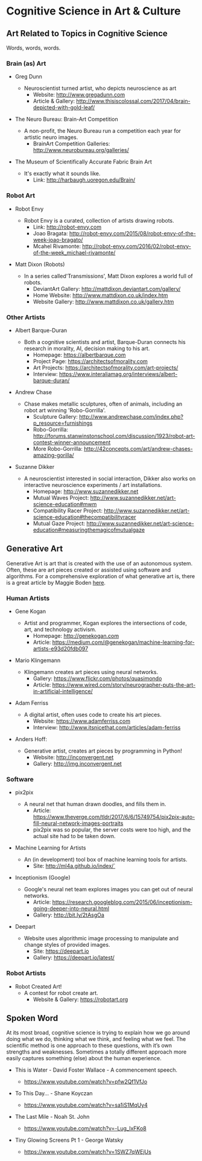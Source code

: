 # Cognitive Science in Art & Culture

## Art Related to Topics in Cognitive Science

Words, words, words.

### Brain (as) Art

- Greg Dunn
    - Neuroscientist turned artist, who depicts neuroscience as art
        - Website: http://www.gregadunn.com
        - Article & Gallery: http://www.thisiscolossal.com/2017/04/brain-depicted-with-gold-leaf/

- The Neuro Bureau: Brain-Art Competition
    - A non-profit, the Neuro Bureau run a competition each year for artistic neuro images.
        - BrainArt Competition Galleries: http://www.neurobureau.org/galleries/

- The Museum of Scientifically Accurate Fabric Brain Art
    - It's exactly what it sounds like.
        - Link: http://harbaugh.uoregon.edu/Brain/

### Robot Art

- Robot Envy
    - Robot Envy is a curated, collection of artists drawing robots.
        - Link: http://robot-envy.com
        - Joao Bragata: http://robot-envy.com/2015/08/robot-envy-of-the-week-joao-bragato/
        - Mcahel Rivamonte: http://robot-envy.com/2016/02/robot-envy-of-the-week_michael-rivamonte/

- Matt Dixon (Robots)
    - In a series called'Transmissions', Matt Dixon explores a world full of robots.
        - DeviantArt Gallery: http://mattdixon.deviantart.com/gallery/
        - Home Website: http://www.mattdixon.co.uk/index.htm
        - Website Gallery: http://www.mattdixon.co.uk/gallery.htm

### Other Artists

- Albert Barque-Duran
    - Both a cognitive scientists and artist, Barque-Duran connects his research in morality, AI, decision making to his art.
        - Homepage: https://albertbarque.com
        - Project Page: https://architectsofmorality.com
        - Art Projects: https://architectsofmorality.com/art-projects/
        - Interview: https://www.interaliamag.org/interviews/albert-barque-duran/

- Andrew Chase
    - Chase makes metallic sculptures, often of animals, including an robot art winning 'Robo-Gorrilla'.
        - Sculpture Gallery: http://www.andrewchase.com/index.php?p_resource=furnishings
        - Robo-Gorrilla: http://forums.stanwinstonschool.com/discussion/1923/robot-art-contest-winner-announcement
        - More Robo-Gorrilla: http://42concepts.com/art/andrew-chases-amazing-gorilla/

- Suzanne Dikker
    - A neuroscientist interested in social interaction, Dikker also works on interactive neuroscience experiments / art installations.
        - Homepage: http://www.suzannedikker.net
        - Mutual Waves Project: http://www.suzannedikker.net/art-science-education#mwm
        - Compatibility Racer Project: http://www.suzannedikker.net/art-science-education#thecompatibilityracer
        - Mutual Gaze Project: http://www.suzannedikker.net/art-science-education#measuringthemagicofmutualgaze

## Generative Art

Generative Art is art that is created with the use of an autonomous system. Often, these are art pieces created or assisted using software and algorithms. For a comprehensive exploration of what generative art is, there is a great article by Maggie Boden [here](http://www.tandfonline.com/doi/abs/10.1080/14626260902867915).

### Human Artists

- Gene Kogan
    - Artist and programmer, Kogan explores the intersections of code, art, and technology activism.
        - Homepage: http://genekogan.com
        - Article: https://medium.com/@genekogan/machine-learning-for-artists-e93d20fdb097

- Mario Klingemann
    - Klingemann creates art pieces using neural networks.
        - Gallery: https://www.flickr.com/photos/quasimondo
        - Article: https://www.wired.com/story/neurographer-puts-the-art-in-artificial-intelligence/

- Adam Ferriss
    - A digital artist, often uses code to create his art pieces.
        - Website: https://www.adamferriss.com
        - Interview: http://www.itsnicethat.com/articles/adam-ferriss

- Anders Hoff:
    - Generative artist, creates art pieces by programming in Python!
        - Website: http://inconvergent.net
        - Gallery: http://img.inconvergent.net

### Software

- pix2pix
    - A neural net that human drawn doodles, and fills them in.
        - Article: https://www.theverge.com/tldr/2017/6/6/15749754/pix2pix-auto-fill-neural-network-images-portraits
        - pix2pix was so popular, the server costs were too high, and the actual site had to be taken down.

- Machine Learning for Artists
    - An (in development) tool box of machine learning tools for artists.
        - Site: http://ml4a.github.io/index/`

- Inceptionism (Google)
    - Google's neural net team explores images you can get out of neural networks.
        - Article: https://research.googleblog.com/2015/06/inceptionism-going-deeper-into-neural.html
        - Gallery: http://bit.ly/2tAsgOa

- Deepart
    - Website uses algorithmic image processing to manipulate and change styles of provided images.
        - Site: https://deepart.io
        - Gallery: https://deepart.io/latest/

### Robot Artists

- Robot Created Art!
    - A contest for robot create art.
        - Website & Gallery: https://robotart.org

## Spoken Word

At its most broad, cognitive science is trying to explain how we go around doing what we do, thinking what we think, and feeling what we feel. The scientific method is one approach to these questions, with it’s own strengths and weaknesses. Sometimes a totally different approach more easily captures something (else) about the human experience.

- This is Water - David Foster Wallace - A commencement speech.
    - https://www.youtube.com/watch?v=pfw2Qf1VfJo

- To This Day… - Shane Koyczan
    - https://www.youtube.com/watch?v=sa1iS1MqUy4

- The Last Mile - Noah St. John
    - https://www.youtube.com/watch?v=-Lug_IxFKo8

- Tiny Glowing Screens Pt 1 - George Watsky
    - https://www.youtube.com/watch?v=1SWZ7qWEjUs
